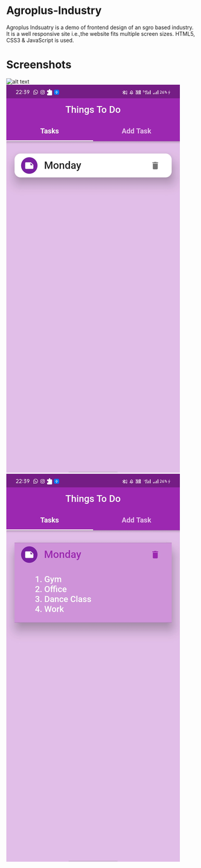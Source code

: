 # Agroplus-Industry
Agroplus Indsuatry is a demo of frontend design of an sgro based industry.
It is a well responsive site i.e.,the website fits multiple screen sizes.
HTML5, CSS3 & JavaScript is used.

# Screenshots
![alt text](https://github.com/rajranjan5215/Agroplus-Industry/main/screenshots/1.jpeg?raw=true)
![alt text](https://github.com/rajranjan5215/Things-to-do/blob/main/screenshots/2.jpeg?raw=true)
![alt text](https://github.com/rajranjan5215/Things-to-do/blob/main/screenshots/3.jpeg?raw=true)
